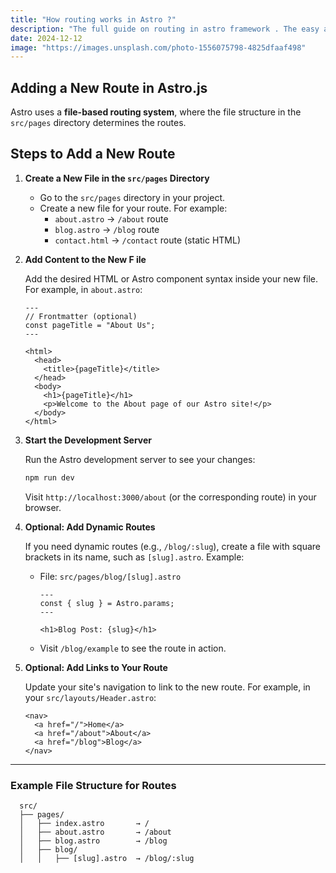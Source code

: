 ```yaml
---
title: "How routing works in Astro ?"
description: "The full guide on routing in astro framework . The easy and simple guide to understand and implement routing "
date: 2024-12-12
image: "https://images.unsplash.com/photo-1556075798-4825dfaaf498"
---
```


## Adding a New Route in Astro.js

Astro uses a **file-based routing system**, where the file structure in the `src/pages` directory determines the routes.

## **Steps to Add a New Route**

1. **Create a New File in the `src/pages` Directory**

   - Go to the `src/pages` directory in your project.
   - Create a new file for your route. For example:
     - `about.astro` → `/about` route
     - `blog.astro` → `/blog` route
     - `contact.html` → `/contact` route (static HTML)

2. **Add Content to the New F ile**

   Add the desired HTML or Astro component syntax inside your new file. For example, in `about.astro`:

   ```astro
   ---
   // Frontmatter (optional)
   const pageTitle = "About Us";
   ---

   <html>
     <head>
       <title>{pageTitle}</title>
     </head>
     <body>
       <h1>{pageTitle}</h1>
       <p>Welcome to the About page of our Astro site!</p>
     </body>
   </html>
   ```

3. **Start the Development Server**

   Run the Astro development server to see your changes:

   ```bash
   npm run dev
   ```

   Visit `http://localhost:3000/about` (or the corresponding route) in your browser.

4. **Optional: Add Dynamic Routes**

   If you need dynamic routes (e.g., `/blog/:slug`), create a file with square brackets in its name, such as `[slug].astro`. Example:

   - File: `src/pages/blog/[slug].astro`

     ```astro
     ---
     const { slug } = Astro.params;
     ---

     <h1>Blog Post: {slug}</h1>
     ```

   - Visit `/blog/example` to see the route in action.

5. **Optional: Add Links to Your Route**

   Update your site's navigation to link to the new route. For example, in your `src/layouts/Header.astro`:

   ```astro
   <nav>
     <a href="/">Home</a>
     <a href="/about">About</a>
     <a href="/blog">Blog</a>
   </nav>
   ```

---

### **Example File Structure for Routes**

```plaintext
  src/
  ├── pages/
  │   ├── index.astro       → /
  │   ├── about.astro       → /about
  │   ├── blog.astro        → /blog
  │   ├── blog/
  │   │   ├── [slug].astro  → /blog/:slug
```
